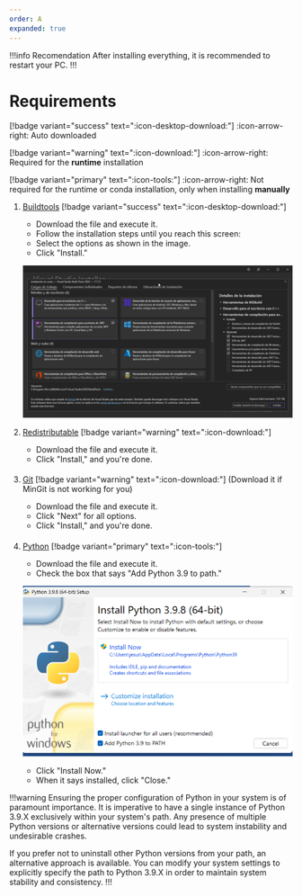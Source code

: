 ```yaml
---
order: A
expanded: true
---
```


!!!info Recomendation
After installing everything, it is recommended to restart your PC.
!!!

# Requirements

[!badge variant="success" text=":icon-desktop-download:"] :icon-arrow-right: Auto downloaded

[!badge variant="warning" text=":icon-download:"] :icon-arrow-right: Required for the **runtime**  installation

[!badge variant="primary" text=":icon-tools:"] :icon-arrow-right: Not required for the runtime or conda installation, only when installing **manually** 

1. [Buildtools](https://aka.ms/vs/17/release/vs_BuildTools.exe) [!badge variant="success" text=":icon-desktop-download:"]

   - Download the file and execute it.
   - Follow the installation steps until you reach this screen:
   - Select the options as shown in the image.
   - Click "Install."

   ![](../assets/build_tools.png)

2. [Redistributable](https://aka.ms/vs/17/release/vc_redist.x64.exe) [!badge variant="warning" text=":icon-download:"]

   - Download the file and execute it.
   - Click "Install," and you're done.
####

3. [Git](https://github.com/git-for-windows/git/releases/download/v2.42.0.windows.2/Git-2.42.0.2-64-bit.exe) [!badge variant="warning" text=":icon-download:"] (Download it if MinGit is not working for you)

   - Download the file and execute it.
   - Click "Next" for all options.
   - Click "Install," and you're done.
####

4. [Python](https://www.python.org/ftp/python/3.9.8/python-3.9.8-amd64.exe) [!badge variant="primary" text=":icon-tools:"]

   - Download the file and execute it.
   - Check the box that says "Add Python 3.9 to path."

   ![](../assets/python_installer.png)

   - Click "Install Now."
   - When it says installed, click "Close."

!!!warning
Ensuring the proper configuration of Python in your system is of paramount importance. It is imperative to have a single instance of Python 3.9.X exclusively within your system's path. Any presence of multiple Python versions or alternative versions could lead to system instability and undesirable crashes.

If you prefer not to uninstall other Python versions from your path, an alternative approach is available. You can modify your system settings to explicitly specify the path to Python 3.9.X in order to maintain system stability and consistency.
!!!

